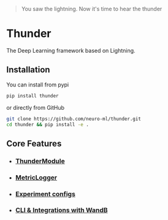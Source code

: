 > You saw the lightning. Now it's time to hear the thunder
# Thunder
The Deep Learning framework based on Lightning.

## Installation
You can install from pypi  
```bash
pip install thunder
```
or directly from GitHub  
```bash
git clone https://github.com/neuro-ml/thunder.git
cd thunder && pip install -e .
```

## Core Features
- ### [ThunderModule](./core/thunder_module)
- ### [MetricLogger](./callbacks/metric_logger)
- ### [Experiment configs](./configs)
- ### [CLI & Integrations with WandB](./cli)
